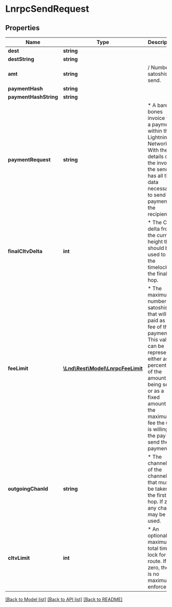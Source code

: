 # LnrpcSendRequest

## Properties
Name | Type | Description | Notes
------------ | ------------- | ------------- | -------------
**dest** | **string** |  | [optional] 
**destString** | **string** |  | [optional] 
**amt** | **string** | / Number of satoshis to send. | [optional] 
**paymentHash** | **string** |  | [optional] 
**paymentHashString** | **string** |  | [optional] 
**paymentRequest** | **string** | * A bare-bones invoice for a payment within the Lightning Network.  With the details of the invoice, the sender has all the data necessary to send a payment to the recipient. | [optional] 
**finalCltvDelta** | **int** | * The CLTV delta from the current height that should be used to set the timelock for the final hop. | [optional] 
**feeLimit** | [**\Lnd\Rest\Model\LnrpcFeeLimit**](LnrpcFeeLimit.md) | * The maximum number of satoshis that will be paid as a fee of the payment. This value can be represented either as a percentage of the amount being sent, or as a fixed amount of the maximum fee the user is willing the pay to send the payment. | [optional] 
**outgoingChanId** | **string** | * The channel id of the channel that must be taken to the first hop. If zero, any channel may be used. | [optional] 
**cltvLimit** | **int** | *  An optional maximum total time lock for the route. If zero, there is no maximum enforced. | [optional] 

[[Back to Model list]](../README.md#documentation-for-models) [[Back to API list]](../README.md#documentation-for-api-endpoints) [[Back to README]](../README.md)


